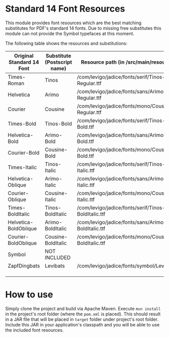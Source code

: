 # Standard 14 Font Resources

This module provides font resources which are the best matching substitutes for PDF's standard 14 fonts. Due to missing free substitutes this module can not provide the Symbol typefaces at this moment.

The following table shows the resources and substitutions:

| Original Standard 14 Font  | Substitute (Postscript name)      | Resource path (in /src/main/resources)               |
| -------------------------- | --------------------------------  | ---------------------------------------------------- |
| Times-Roman                | Tinos                             | /com/levigo/jadice/fonts/serif/Tinos-Regular.ttf     |
| Helvetica                  | Arimo                             | /com/levigo/jadice/fonts/sans/Arimo-Regular.ttf      |
| Courier                    | Cousine                           | /com/levigo/jadice/fonts/mono/Cousine-Regular.ttf    |
| Times-Bold                 | Tinos-Bold                        | /com/levigo/jadice/fonts/serif/Tinos-Bold.ttf        |
| Helvetica-Bold             | Arimo-Bold                        | /com/levigo/jadice/fonts/sans/Arimo-Bold.ttf         |
| Courier-Bold               | Cousine-Bold                      | /com/levigo/jadice/fonts/mono/Cousine-Bold.ttf       |
| Times-Italic               | Tinos-Italic                      | /com/levigo/jadice/fonts/serif/Tinos-Italic.ttf      |
| Helvetica-Oblique          | Arimo-Italic                      | /com/levigo/jadice/fonts/sans/Arimo-Italic.ttf       |
| Courier-Oblique            | Cousine-Italic                    | /com/levigo/jadice/fonts/mono/Cousine-Italic.ttf     |
| Times-BoldItalic           | Tinos-BoldItalic                  | /com/levigo/jadice/fonts/serif/Tinos-BoldItalic.ttf  |
| Helvetica-BoldOblique      | Arimo-BoldItalic                  | /com/levigo/jadice/fonts/sans/Arimo-BoldItalic.ttf   |
| Courier-BoldOblique        | Cousine-BoldItalic                | /com/levigo/jadice/fonts/mono/Cousine-BoldItalic.ttf |
| Symbol                     | NOT INCLUDED                      |                                                      |
| ZapfDingbats               | Levibats							             | /com/levigo/jadice/fonts/symbol/Levibats.ttf         |

# How to use

Simply clone the project and build via Apache Maven. Execute `mvn install` in the project's root folder (where the `pom.xml` is placed). This should result in a JAR file that will be placed in `target` folder under project's root folder. Include this JAR in your application's classpath and you will be able to use the included font resources.
